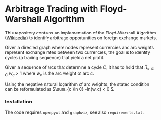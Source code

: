 # Arbitrage Trading with Floyd-Warshall Algorithm

This repository contains an implementation of the Floyd-Warshall
Algorithm ([Wikipedia](https://en.wikipedia.org/wiki/Floyd%E2%80%93Warshall_algorithm)) to identify arbitrage
opportunities on foreign exchange markets.

Given a directed graph where nodes represent currencies and arc weights
represent exchange rates between two currencies, the goal is to identify cycles (a trading sequence) that yield a net profit.

Given a sequence of arcs that determine a cycle $C$, it has to hold that $\Pi_{c \in C} \ w_c > 1$ where $w_c$ is the arc weight of arc $c$.

Using the negative natural logarithm of arc weights, the stated condition can be reformulated as $\sum_{c \in C} -ln(w_c) < 0 $.

### Installation
The code requires `openpyxl` and `graphviz`, see also `requirements.txt`.


